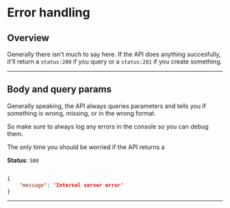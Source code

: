 # Error handling
## Overview

Generally there isn't much to say here.
If the API does anything succesfully, it'll return a `status:200` if you query or a `status:201` if you create something.

---
## Body and query params

Generally speaking, the API always queries parameters and tells you if something is wrong, missing, or in the wrong format.

So make sure to always log any errors in the console so you can debug them.

The only time you should be worried if the API returns a 

**Status**: `500`
```json

{
    "message": 'Internal server error'
}
```


---

